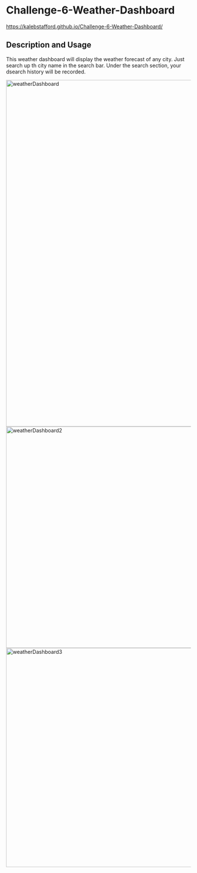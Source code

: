 # Challenge-6-Weather-Dashboard
https://kalebstafford.github.io/Challenge-6-Weather-Dashboard/

## Description and Usage
This weather dashboard will display the weather forecast of any city. Just search up th city name in the search bar. Under the search section, your dsearch history will be recorded. 

<img width="944" alt="weatherDashboard" src="https://user-images.githubusercontent.com/91916985/169862301-2ac66b59-b774-46f2-a659-3b1de4805997.png">

<img width="603" alt="weatherDashboard2" src="https://user-images.githubusercontent.com/91916985/169862320-6089541b-59cf-4ecb-8d2d-5032e36fe11a.png">

<img width="597" alt="weatherDashboard3" src="https://user-images.githubusercontent.com/91916985/169862334-ae4abd90-ed5c-4338-9509-fa4501437439.png">
